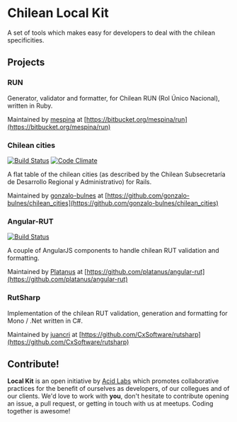 Chilean Local Kit
=================

A set of tools which makes easy for developers to deal with the chilean specificities.

Projects
--------

### RUN

Generator, validator and formatter, for Chilean RUN (Rol Único Nacional), written in Ruby.

Maintained by [mespina][mespina] at [https://bitbucket.org/mespina/run](https://bitbucket.org/mespina/run)

  [mespina]: https://github.com/mespina/

### Chilean cities


[![Build Status](https://api.travis-ci.org/gonzalo-bulnes/chilean_cities.png)](https://travis-ci.org/gonzalo-bulnes/chilean_cities)
[![Code Climate](https://codeclimate.com/github/gonzalo-bulnes/chilean_cities.png)](https://codeclimate.com/github/gonzalo-bulnes/chilean_cities)

A flat table of the chilean cities (as described by the Chilean Subsecretaría de Desarrollo Regional y Administrativo) for Rails.

Maintained by [gonzalo-bulnes][gonzalo-bulnes] at [https://github.com/gonzalo-bulnes/chilean_cities](https://github.com/gonzalo-bulnes/chilean_cities)

  [gonzalo-bulnes]: https://github.com/gonzalo-bulnes/chilean_cities

### Angular-RUT

[![Build Status](https://secure.travis-ci.org/platanus/angular-rut.png)](https://travis-ci.org/platanus/angular-rut)

A couple of AngularJS components to handle chilean RUT validation and formatting.

Maintained by [Platanus][platanus] at [https://github.com/platanus/angular-rut](https://github.com/platanus/angular-rut)

  [platanus]: https://github.com/platanus

### RutSharp

Implementation of the chilean RUT validation, generation and formatting for Mono / .Net written in C#.

Maintained by [juancri](https://github.com/juancri) at [https://github.com/CxSoftware/rutsharp](https://github.com/CxSoftware/rutsharp)

Contribute!
-----------

**Local Kit** is an open initiative by [Acid Labs][acidlabs] which promotes collaborative practices for the benefit of ourselves as developers, of our collegues and of our clients. We'd love to work with **you**, don't hesitate to contribute opening an issue, a pull request, or getting in touch with us at meetups. Coding together is awesome!

  [acidlabs]: https://github.com/acidlabs
